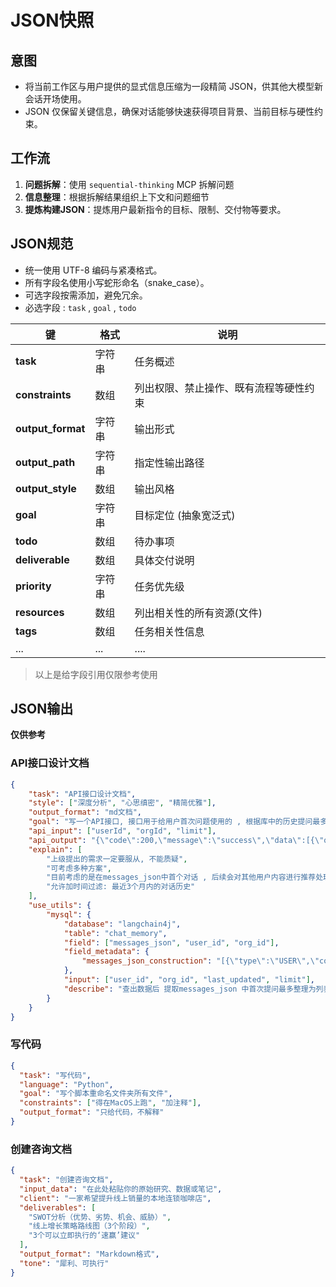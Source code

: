 ﻿---
argument-hint: "<内容描述>"

---

# JSON快照

## 意图

- 将当前工作区与用户提供的显式信息压缩为一段精简 JSON，供其他大模型新会话开场使用。
- JSON 仅保留关键信息，确保对话能够快速获得项目背景、当前目标与硬性约束。

## 工作流

1. **问题拆解**：使用 `sequential-thinking` MCP 拆解问题
2. **信息整理**：根据拆解结果组织上下文和问题细节
3. **提炼构建JSON**：提炼用户最新指令的目标、限制、交付物等要求。

## JSON规范

- 统一使用 UTF-8 编码与紧凑格式。
- 所有字段名使用小写蛇形命名（snake_case）。
- 可选字段按需添加，避免冗余。
- 必选字段 : `task` , `goal` , `todo`

| 键                | 格式   | 说明                                   |
| ----------------- | ------ | -------------------------------------- |
| **task**          | 字符串 | 任务概述                               |
| **constraints**   | 数组   | 列出权限、禁止操作、既有流程等硬性约束 |
| **output_format** | 字符串 | 输出形式                               |
| **output_path**   | 字符串 | 指定性输出路径                         |
| **output_style**  | 数组   | 输出风格                               |
| **goal**          | 字符串 | 目标定位 (抽象宽泛式)                  |
| **todo**          | 数组   | 待办事项                               |
| **deliverable**   | 数组   | 具体交付说明                           |
| **priority**      | 字符串 | 任务优先级                             |
| **resources**     | 数组   | 列出相关性的所有资源(文件)             |
| **tags**          | 数组   | 任务相关性信息                         |
| ...               | ...    | ....                                   |

> 以上是给字段引用仅限参考使用

## JSON输出

**仅供参考**

### API接口设计文档

```json
{
    "task": "API接口设计文档",
    "style": ["深度分析", "心思缜密", "精简优雅"],
    "output_format": "md文档",
    "goal": "写一个API接口, 接口用于给用户首次问题使用的 , 根据库中的历史提问最多排序出来让用户选",
    "api_input": ["userId", "orgId", "limit"],
    "api_output": "{\"code\":200,\"message\":\"success\",\"data\":[{\"question\":\"分析薪酬表\",\"count\":13,\"rank\":1},{\"question\":\"进入双Y轴相关的图表\",\"count\":7,\"rank\":2},{\"question\":\"帮处理薪酬数据的自助分析\",\"count\":3,\"rank\":3}]}",
    "explain": [
        "上级提出的需求一定要服从, 不能质疑", 
        "可考虑多种方案",
        "目前考虑的是在messages_json中首个对话 , 后续会对其他用户内容进行推荐处理",
        "允许加时间过滤: 最近3个月内的对话历史"
    ],
    "use_utils": {
        "mysql": {
            "database": "langchain4j",
            "table": "chat_memory",
            "field": ["messages_json", "user_id", "org_id"],
            "field_metadata": {
                "messages_json_construction": "[{\"type\":\"USER\",\"contents\":[{\"text\":\"分析薪酬表\\n\\nAnswer using the following information:\\n你的本地知识库信息\",\"type\":\"TEXT\"}]},{\"type\":\"AI\",\"text\":\"AI回复内容...\"}]"
            },
            "input": ["user_id", "org_id", "last_updated", "limit"],
            "describe": "查出数据后 提取messages_json 中首次提问最多整理为列表有高到底"
        }
    }
}
```

### 写代码

```json
{
  "task": "写代码",
  "language": "Python",
  "goal": "写个脚本重命名文件夹所有文件",
  "constraints": ["得在MacOS上跑", "加注释"],
  "output_format": "只给代码，不解释"
}
```

### 创建咨询文档

```json
{
  "task": "创建咨询文档",
  "input_data": "在此处粘贴你的原始研究、数据或笔记",
  "client": "一家希望提升线上销量的本地连锁咖啡店",
  "deliverables": [
    "SWOT分析（优势、劣势、机会、威胁）",
    "线上增长策略路线图（3个阶段）",
    "3个可以立即执行的‘速赢’建议"
  ],
  "output_format": "Markdown格式",
  "tone": "犀利、可执行"
}
```

